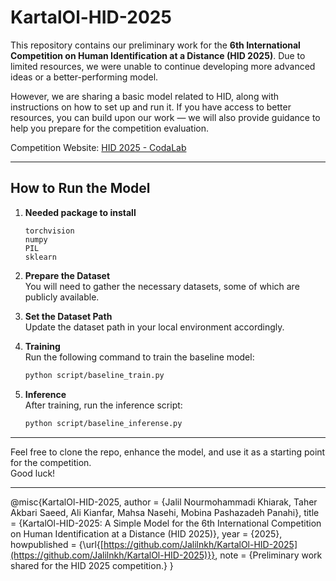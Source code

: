 # KartalOl-HID-2025

This repository contains our preliminary work for the **6th International Competition on Human Identification at a Distance (HID 2025)**. Due to limited resources, we were unable to continue developing more advanced ideas or a better-performing model.

However, we are sharing a basic model related to HID, along with instructions on how to set up and run it. If you have access to better resources, you can build upon our work — we will also provide guidance to help you prepare for the competition evaluation.

Competition Website: [HID 2025 - CodaLab](https://codalab.lisn.upsaclay.fr/competitions/21845#learn_the_details)

---

## How to Run the Model

1. **Needed package to install**
   ```torch
   torchvision
   numpy
   PIL
   sklearn
   ```

2. **Prepare the Dataset**  
   You will need to gather the necessary datasets, some of which are publicly available.

3. **Set the Dataset Path**  
   Update the dataset path in your local environment accordingly.

4. **Training**  
   Run the following command to train the baseline model:

   ```bash
   python script/baseline_train.py
   ```

4. **Inference**  
   After training, run the inference script:

   ```bash
   python script/baseline_inferense.py
   ```

---

Feel free to clone the repo, enhance the model, and use it as a starting point for the competition.  
Good luck!

---
@misc{KartalOl-HID-2025,
  author       = {Jalil Nourmohammadi Khiarak, Taher Akbari Saeed, Ali Kianfar, Mahsa Nasehi, Mobina Pashazadeh Panahi},
  title        = {KartalOl-HID-2025: A Simple Model for the 6th International Competition on Human Identification at a Distance (HID 2025)},
  year         = {2025},
  howpublished = {\url{[https://github.com/Jalilnkh/KartalOl-HID-2025](https://github.com/Jalilnkh/KartalOl-HID-2025)}},
  note         = {Preliminary work shared for the HID 2025 competition.}
}

